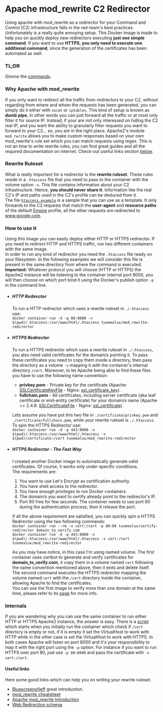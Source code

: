 # Apache mod_rewrite C2 Redirector

Using apache with mod_rewrite as a redirector for your Command and Control (C2) infrastructure falls in the red-team's best practices.
Unfortunately is a really quite annoying setup. This Docker image is made to help you on quickly deploy new redirectors executing **just one simple command**. If you want to use **HTTPS, you only need to execute one additional command**, since the generation of the certificates has been automated as well.

### TL;DR

Gimme the [commands](#https-redirector---the-fast-way).

### Why Apache with mod_rewrite
If you only want to redirect all the traffic from redirectors to your C2, without regarding from where and whom the requests has been generated, you can simply do it either with `socat` or `iptables`. This kind of setup is known as **dumb pipe**, in other words you can just forward all the traffic or at most only filter it for source IP.
Instead, if your are not only interessed on hiding the C2 real IP, and you want the ability to granularly filter requests you want to forward to your C2... so, you are in the right place. Apache2's module `mod_rwrite` allows you to make custom responses based on your own mod_rewrite's rule set which you can match requests using regex. This is not an how to write rewrite rules, you can find great guides and all the required documentation on internet. Check-out useful links section [below](#useful-links). 

### Rewrite Ruleset
What is really important for a redirector is the **rewrite ruleset**. These rules reside in a `.htaccess` file that you need to pass to the container with the volume option `-v`. This file contains information about your C2 infrastructure. Hence, **you should never share it**. Information like the real C2's IP and paths used in the C2's profile can be deduced from it.  
The file [`htaccess.example`](htaccess.example) is a sample that you can use as a template. It only forwards to the C2 requests that match the **user-agent** and **resource paths** of the default [Empire](http://www.powershellempire.com/) profile, all the other requests are redirected to www.google.com.

### How to use it
Using this image you can easily deploy either HTTP or HTTPS redirector. If you need to redirect HTTP and HTTPS traffic, run two different containers with the same image.  
In order to run any kind of redirector you need the `.htaccess` file ready on your filesystem. In the following examples we will consider this file is present in the same directory from where the command is executed.  
**Important:** Whatever protocol you will choose (HTTP or HTTPS) the Apache2 instance will be listening to the container internal port 8000, you will then choose on which port bind it using the Docker's publish option `-p` in the command line. 
- ##### HTTP Redirector
  To run a HTTP redirector which uses a rewrite ruleset in `./.htaccess` use:  
`docker container run -d -p 80:8000 -v $(pwd)/.htaccess:/var/www/html/.htaccess tuxmealux/mod_rewrite-redirector`
- ##### HTTPS Redirector
  To run a HTTPS redirector which uses a rewrite ruleset in `./.htaccess`, you also need valid certificates for the domain/s pointing it. To pass these certificates you need to copy them inside a directory, then pass the directory as a volume `-v` mapping it with the container's internal directory `/cert`. Moreover, to let Apache being able to find these files you have to use the following name convention:
  
  - **privkey.pem** - Private key for the certificate (Apache: [SSLCertificateKeyFile](https://httpd.apache.org/docs/2.4/mod/mod_ssl.html#sslcertificatekeyfile) - Nginx: [ssl_certificate_key](https://nginx.org/en/docs/http/ngx_http_ssl_module.html#ssl_certificate_key)). 
  - **fullchain.pem** - All certificates, including server certificate (aka leaf certificate or end-entity certificate) for your domain/s name (Apache >= 2.4.8: [SSLCertificateFile](https://httpd.apache.org/docs/2.4/mod/mod_ssl.html#sslcertificatefile) - Nginx: [ssl_certificate](https://nginx.org/en/docs/http/ngx_http_ssl_module.html#ssl_certificate)). 

  Lets assume you have put this two file in `./certificate/privkey.pem` and `./certificate/fullchain.pem`, while your rewrite ruleset is `./.htaccess`. To spin the HTTPS Redirector use:  
 `docker container run -d -p 443:8000 -v $(pwd)/.htaccess:/var/www/html/.htaccess -v $(pwd)/certificate:/cert tuxmealux/mod_rewrite-redirector`

- ##### HTTPS Redirector - The Fast Way
  I created another Docker image to automatically generate valid certificates. Of course, it works only under specific conditions.  
  The requirements are:
  1. You want to use Let's Encrypt as certification authority.
  2. You have shell access to the redirector.
  3. You have enough privileges to run Docker containers.
  4. The domain/s you want to certify already point to the redirector's IP.
  5. Port 80 free for few seconds. The container needs to use port 80 during the authentication process, then it release the port.
 
  If all the above requirement are satisfied, you can quickly spin a HTTPS Redirector using the two following commands:  
 `docker container run --rm -v cert:/cert -p 80:80 tuxmealux/certify-redirector domain_to_verify.com`  
 `docker container run -d -p 443:8000 -v $(pwd)/.htaccess:/var/www/html/.htaccess -v cert:/cert tuxmealux/mod_rewrite-redirector`  
 
  As you may have notice, in this case I'm using named volume. The first container uses certbot to generate and verify certificates for **domain_to_verify.com**, it copy them in a volume named `cert` following the name convention mentioned above, then it exits and delete itself. The second command executes the HTTPS redirector mapping the volume named `cert` with the `/cert` directory inside the container, allowing Apache to find the certificates.  
 You can use the first image to verify more than one domain at the same time, please refer to its [page](https://github.com/StayPirate/CertifyRedirector) for more info.
 
### Internals
If you are wandering why you can use the same container to run either HTTP or HTTPS Apache2 instance, the answer is easy. There is a [script](launcher) which starts when you initially run the container which check if `/cert` directory is empty or not, if it is empty it set the VirtualHost to work with HTTP while in the other case is set the VirtualHost to work with HTTPS. In both cases Apache will listen on port 8000 and it's your responsibility to map it with the right port using the `-p` option. For instance if you want to run HTTPS over port 80, just use `-p 80:8000` and pass the certificate with `-v cert:/cert`.

#### Useful links
Here some good links which can help you on writing your rewrite ruleset.
 - [Bluescreenofjeff](https://bluescreenofjeff.com/2018-04-12-https-payload-and-c2-redirectors/) great introduction.
 - [mod_rewrite cheatsheet](https://mod-rewrite-cheatsheet.com/)
 - [Apache mod_rewrite Introduction](https://httpd.apache.org/docs/2.4/en/rewrite/intro.html)
 - [Web Redirection schema](https://httpd.apache.org/docs/2.4/en/rewrite/intro.html)

